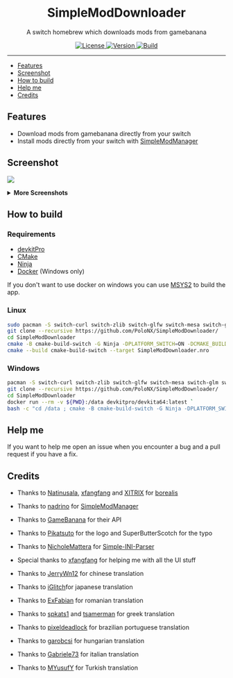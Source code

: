 <div align="center">
    <h1>SimpleModDownloader</h1>
    <p>A switch homebrew which downloads mods from gamebanana</p>
</div>

<p align="center">
    <a rel="LICENSE" href="https://github.com/PoloNX/SimpleModDownloader/blob/master/LICENSE">
        <img src="https://img.shields.io/static/v1?label=license&message=GPLV3&labelColor=111111&color=0057da&style=for-the-badge&logo=data%3Aimage/png%3Bbase64%2CiVBORw0KGgoAAAANSUhEUgAAABQAAAATCAYAAACQjC21AAAACXBIWXMAAAsTAAALEwEAmpwYAAAAIGNIUk0AAHpFAACAgwAA/FcAAIDoAAB5FgAA8QEAADtfAAAcheDStWoAAAFGSURBVHjarJK9LgRhFIafWUuiEH/rJwrJClEq3IELUKgo3IrETWh0FC7BNVih0AoKBQoEydq11qMwm5yMsbPEm3yZd55zvnfO92VQKVhLak09UZeL%2BrsVZ9Qdv2tXnf1NYEndUushZFGthvemuq32FwWuq%2BeZid5DvZGpXambeYGr6qnd9dGldqaudQL3QuFWvVbbmaC6%2BprDr9WbwA4SdQW4BwaABb50CTykfjjwC%2BAx9SPAfOANYDxRCXpOnxNAM4ePA63Ul8NHR4E2QClsGgGG0jUR%2BFjglcAn8/pj4HTwUz/42FPJ68lOSDhCkR/O46XM0Qh3VcRH83jph%2BZefKUosBr8XA%2B%2BmufLAR4Dh6k/CrzWA691YOc/3Ejv6iNM3k59Xw%2B8D3gC9hN1ErjjfzSbqHVg8J8CG2XgBXgL4/9VCdD6HACaHdcHGCRMgQAAAABJRU5ErkJggg%3D%3D" alt=License>
    </a>
    <a rel="VERSION" href="https://github.com/PoloNX/AtmoPackUpdater">
        <img src="https://img.shields.io/static/v1?label=version&message=1.1.0&labelColor=111111&color=06f&style=for-the-badge" alt="Version">
    </a>
    <a rel="BUILD" href="https://github.com/PoloNX/SimpleModDownloader/actions">
        <img src="https://img.shields.io/github/actions/workflow/status/PoloNX/AtmoPackUpdater/c-cpp.yml?branch=master &labelColor=111111&color=06f&style=for-the-badge" alt=Build>
    </a>
</p>

---
  
     

- [Features](#features)
- [Screenshot](#screenshot)
- [How to build](#how-to-build)
- [Help me](#help-me)
- [Credits](#credits)

## Features

- Download mods from gamebanana directly from your switch
- Install mods directly from your switch with [SimpleModManager](https://github.com/nadrino/SimpleModManager)

## Screenshot

![](./screenshots/1.jpg)

<details>
  <summary><b>More Screenshots</b></summary>

![](./screenshots/2.jpg)
![](./screenshots/3.jpg)
![](./screenshots/4.jpg)
![](./screenshots/5.jpg)
![](./screenshots/6.jpg)

</details>

## How to build

### Requirements

- [devkitPro](https://devkitpro.org/wiki/Getting_Started)
- [CMake](https://cmake.org/download/)
- [Ninja](https://ninja-build.org/)
- [Docker](https://www.docker.com/) (Windows only)

If you don't want to use docker on windows you can use [MSYS2](https://www.msys2.org/) to build the app.

### Linux

```bash
sudo pacman -S switch-curl switch-zlib switch-glfw switch-mesa switch-glm switch-libarchive  
git clone --recursive https://github.com/PoloNX/SimpleModDownloader/
cd SimpleModDownloader
cmake -B cmake-build-switch -G Ninja -DPLATFORM_SWITCH=ON -DCMAKE_BUILD_TYPE=Debug
cmake --build cmake-build-switch --target SimpleModDownloader.nro
```

### Windows

```bash
pacman -S switch-curl switch-zlib switch-glfw switch-mesa switch-glm switch-libarchive  
git clone --recursive https://github.com/PoloNX/SimpleModDownloader/
cd SimpleModDownloader
docker run --rm -v ${PWD}:/data devkitpro/devkita64:latest `
bash -c "cd /data ; cmake -B cmake-build-switch -G Ninja -DPLATFORM_SWITCH=ON -DCMAKE_BUILD_TYPE=Debug ; cmake --build cmake-build-switch --target SimpleModDownloader.nro"
```

## Help me

If you want to help me open an issue when you encounter a bug and a pull request if you have a fix.

## Credits 

- Thanks to [Natinusala](https://github.com/natinusala), [xfangfang](https://github.com/xfangfang) and [XITRIX](https://github.com/XITRIX) for [borealis](https://github.com/xfangfang/borealis)
- Thanks to [nadrino](https://github.com/nadrino) for [SimpleModManager](https://github.com/nadrino/SimpleModManager)
- Thanks to [GameBanana](https://gamebanana.com/) for their API
- Thanks to [Pikatsuto](https://github.com/Pikatsuto) for the logo and SuperButterScotch for the typo
- Thanks to [NicholeMattera](https://github.com/NicholeMattera) for [Simple-INI-Parser](https://github.com/NicholeMattera/Simple-INI-Parser)
- Special thanks to [xfangfang](https://github.com/xfangfang) for helping me with all the UI stuff

- Thanks to [JerryWn12](https://github.com/JerryWn12) for chinese translation
- Thanks to [iGlitch](https://github.com/iGlitch)for japanese translation
- Thanks to [ExFabian](https://github.com/ExFabian) for romanian translation
- Thanks to [spkats1](https://github.com/spkats1) and [tsamerman](https://github.com/tsamerman) for greek translation
- Thanks to [pixeldeadlock](https://github.com/pixeldeadlock) for brazilian portuguese translation
- Thanks to [garobcsi](https://github.com/garobcsi) for hungarian translation
- Thanks to [Gabriele73](https://github.com/Gabriele73) for italian translation
- Thanks to [MYusufY](https://github.com/MYusufY) for Turkish translation


